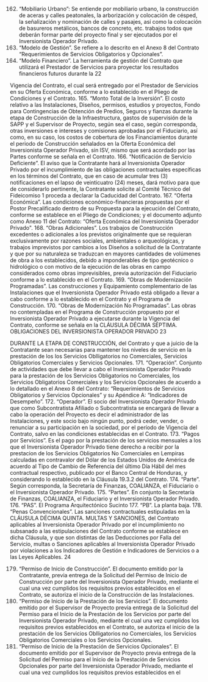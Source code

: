 162. “Mobiliario Urbano”: Se entiende por mobiliario urbano, la construcción de aceras
y calles peatonales, la arborización y colocación de césped, la señalización y
nominación de calles y pasajes, así como la colocación de basureros metálicos, bancos
de concreto, etc. trabajos todos que deberán formar parte del proyecto final y ser
ejecutados por el Inversionista Operador Privado.
163. “Modelo de Gestión”. Se refiere a lo descrito en el Anexo 8 del Contrato
“Requerimientos de Servicios Obligatorios y Opcionales”.
164. “Modelo Financiero”. La herramienta de gestión del Contrato que utilizará el
Prestador de Servicios para proyectar los resultados financieros futuros durante la
22

Vigencia del Contrato, el cual será entregado por el Prestador de Servicios en su Oferta
Económica, conforme a lo establecido en el Pliego de Condiciones y el Contrato.
165. “Monto Total de la Inversión”. El costo relativo a las Instalaciones, Diseños,
permisos, estudios y proyectos, Fondo para Contingencias de Obtención de Predios,
Seguros y fianzas durante la etapa de Construcción de la Infraestructura, gastos de
supervisión de la SAPP y el Supervisor de Proyecto, según sea el caso, según
corresponda, otras inversiones e intereses y comisiones aprobadas por el Fiduciario,
así como, en su caso, los costos de cobertura de los Financiamientos durante el
periodo de Construcción señalados en la Oferta Económica del Inversionista Operador
Privado, sin ISV, mismo que será acordado por las Partes conforme se señala en el
Contrato.
166. “Notificación de Servicio Deficiente”. El aviso que la Contratante hará al
Inversionista Operador Privado por el incumplimiento de las obligaciones contractuales
específicas en los términos del Contrato, que en caso de acumular tres (3)
notificaciones en el lapso de veinticuatro (24) meses, dará motivo para que de
considerarlo pertinente, la Contratante solicite al Comité Técnico del Fideicomiso 1
proceda a declarar la Caducidad del Contrato.
167. “Oferta Económica”. Las condiciones económico-financieras propuestas por el
Postor Precalificado dentro de su Propuesta para la ejecución del Contrato, conforme
se establece en el Pliego de Condiciones; y el documento adjunto como Anexo 11 del
Contrato: “Oferta Económica del Inversionista Operador Privado".
168. “Obras Adicionales”. Los trabajos de Construcción excedentes o adicionales a los
previstos originalmente que se requieran exclusivamente por razones sociales,
ambientales o arqueológicas, y trabajos imprevistos por cambios a los Diseños a
solicitud de la Contratante y que por su naturaleza se traduzcan en mayores cantidades
de volúmenes de obra a los establecidos, debido a imponderables de tipo geotécnico o
hidrológico o con motivo de la ejecución de las obras en campo considerados como
obras imprevisibles, previa autorización del Fiduciario conforme a lo establecido en el
Contrato.
169. “Obras de Modernización Programadas”. Las construcciones y Equipamiento
complementario de las Instalaciones que el Inversionista Operador Privado está
obligado a llevar a cabo conforme a lo establecido en el Contrato y el Programa de
Construcción.
170. “Obras de Modernización No Programadas”. Las obras no contempladas en el
Programa de Construcción propuesto por el Inversionista Operador Privado a
ejecutarse durante la Vigencia del Contrato, conforme se señala en la CLÁUSULA
DÉCIMA SÉPTIMA. OBLIGACIONES DEL INVERSIONISTA OPERADOR PRIVADO
23

DURANTE LA ETAPA DE CONSTRUCCIÓN, del Contrato y que a juicio de la
Contratante sean necesarias para mantener los niveles de servicio en la prestación de
los los Servicios Oblligatorios no Comerciales, Servicios Obligatorios Comerciales y
Servicios Opcionales.
171. “Operación”. Conjunto de actividades que debe llevar a cabo el Inversionista
Operador Privado para la prestación de los Servicios Obligatorios no Comerciales, los
Servicios Obligatorios Comerciales y los Servicios Opcionales de acuerdo a lo detallado
en el Anexo 8 del Contrato: “Requerimientos de Servicios Obligatorios y Servicios
Opcionales” y su Apéndice A: “Indicadores de Desempeño”.
172. “Operador”. El socio del Inversionista Operador Privado que como Subcontratista
Afiliado o Subcontratista se encargará de llevar a cabo la operación del Proyecto es
decir el administrador de las Instalaciones, y este socio bajo ningún punto, podrá ceder,
vender, o renunciar a su participación en la sociedad, por el período de Vigencia del
Contrato, salvo en las condiciones establecidas en el Contrato.
173. “Pagos por Servicios”. Es el pago por la prestación de los servicios mensuales a
los que el Inversionista Operador Privado tiene derecho a recibir por la prestacion de los
Servicios Obligatorios No Comerciales en Lempiras calculadas en contravalor del Dólar
de los Estados Unidos de América de acuerdo al Tipo de Cambio de Referencia del
último Día Hábil del mes contractual respectivo, publicado por el Banco Central de
Honduras, y considerando lo establecido en la Cláusula 19.3.2 del Contrato.
174. “Parte”. Según corresponda, la Secretaría de Finanzas, COALIANZA, el Fiduciario
o el Inversionista Operador Privado.
175. “Partes”. En conjunto la Secretaría de Finanzas, COALIANZA, el Fiduciario y el
Inversionista Operador Privado.
176. “PAS”. El Programa Arquitectónico Sucinto
177. “PB”. La planta baja.
178. “Penas Convencionales”. Las sanciones contractuales estipuladas en la
CLÁUSULA DÉCIMA QUINTA. MULTAS Y SANCIONES, del Contrato aplicables al
Inversionista Operador Privado por el incumplimiento no subsanado a las estipulaciones
del Contrato conforme se establece en dicha Cláusula, y que son distintas de las
Deducciones por Falla del Servicio, multas o Sanciones aplicables al Inversionista
Operador Privado por violaciones a los Indicadores de Gestión e Indicadores de
Servicios o a las Leyes Aplicables.
24

179. “Permiso de Inicio de Construcción”. El documento emitido por la Contratante,
previa entrega de la Solicitud del Permiso de Inicio de Construcción por parte del
Inversionista Operador Privado, mediante el cual una vez cumplidos los requisitos
previos establecidos en el Contrato, se autoriza el inicio de la Construcción de las
Instalaciones.
180. “Permiso de Inicio de la Prestación de los Servicios”. El documento emitido por
el Supervisor de Proyecto previa entrega de la Solicitud del Permiso para el Inicio de la
Prestación de los Servicios por parte del Inversionista Operador Privado, mediante el
cual una vez cumplidos los requisitos previos establecidos en el Contrato, se autoriza el
inicio de la prestación de los Servicios Oblligatorios no Comerciales, los Servicios
Obligatorios Comerciales o los Servicios Opcionales.
181. “Permiso de Inicio de la Prestación de Servicios Opcionales”. El documento
emitido por el Supervisor de Proyecto previa entrega de la Solicitud del Permiso para el
Inicio de la Prestación de Servicios Opcionales por parte del Inversionista Operador
Privado, mediante el cual una vez cumplidos los requisitos previos establecidos en el
